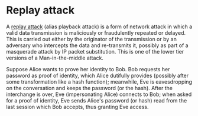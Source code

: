 # Replay attack

A [replay attack](https://tymyrddin.github.io/attack-trees/docs/network/Replay-attack.html) (alias playback attack) is a form of network attack in which a valid data transmission is maliciously or fraudulently repeated or delayed. This is carried out either by the originator of the transmission or by an adversary who intercepts the data and re-transmits it, possibly as part of a masquerade attack by IP packet substitution. This is one of the lower tier versions of a Man-in-the-middle attack.

Suppose Alice wants to prove her identity to Bob. Bob requests her password as proof of identity, which Alice dutifully provides (possibly after some transformation like a hash function); meanwhile, Eve is eavesdropping on the conversation and keeps the password (or the hash). After the interchange is over, Eve (impersonating Alice) connects to Bob; when asked for a proof of identity, Eve sends Alice's password (or hash) read from the last session which Bob accepts, thus granting Eve access. 
